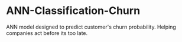 # ANN-Classification-Churn
ANN model designed to predict customer's churn probability. Helping companies act before its too late.  
